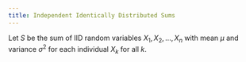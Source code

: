 ```yaml
---
title: Independent Identically Distributed Sums
---
```


Let $S$ be the sum of IID random variables $X_1, X_2, \ldots, X_n$ with mean $\mu$ and variance $\sigma^2$ for each individual $X_k$ for all $k$.